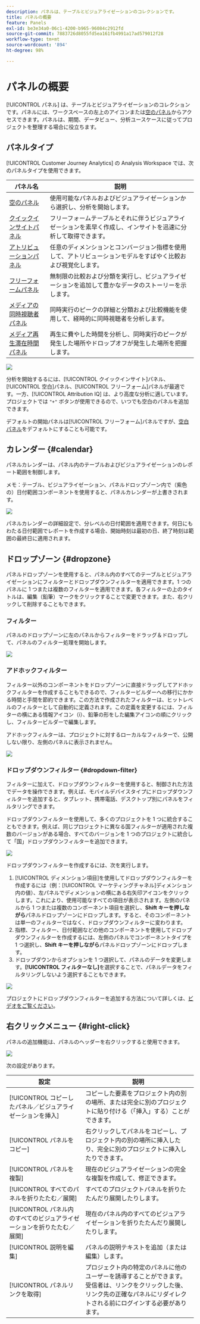 ```yaml
---
description: パネルは、テーブルとビジュアライゼーションのコレクションです。
title: パネルの概要
feature: Panels
exl-id: be3e34a0-06c1-4200-b965-96084c2912fd
source-git-commit: 7883726d8055fd5ea161fb4991a17ad579012f28
workflow-type: tm+mt
source-wordcount: '894'
ht-degree: 98%

---
```


# パネルの概要

[!UICONTROL パネル] は、テーブルとビジュアライゼーションのコレクションです。パネルには、ワークスペースの左上のアイコンまたは[空のパネル](/help/analysis-workspace/c-panels/blank-panel.md)からアクセスできます。パネルは、期間、データビュー、分析ユースケースに従ってプロジェクトを整理する場合に役立ちます。

## パネルタイプ

[!UICONTROL Customer Journey Analytics] の Analysis Workspace では、次のパネルタイプを使用できます。

| パネル名 | 説明 |
| --- | --- |
| [空のパネル](/help/analysis-workspace/c-panels/blank-panel.md) | 使用可能なパネルおよびビジュアライゼーションから選択し、分析を開始します。 |
| [クイックインサイトパネル](quickinsight.md) | フリーフォームテーブルとそれに伴うビジュアライゼーションを素早く作成し、インサイトを迅速に分析して取得できます。 |
| [アトリビューションパネル](attribution.md) | 任意のディメンションとコンバージョン指標を使用して、アトリビューションモデルをすばやく比較および視覚化します。 |
| [フリーフォームパネル](freeform-panel.md) | 無制限の比較および分類を実行し、ビジュアライゼーションを追加して豊かなデータのストーリーを示します。 |
| [メディアの同時視聴者パネル](media-concurrent-viewers.md) | 同時実行のピークの詳細と分類および比較機能を使用して、経時的に同時視聴者を分析します。 |
| [メディア再生滞在時間パネル](media-playback-timespent/media-playback-time-spent.md) | 再生に費やした時間を分析し、同時実行のピークが発生した場所やドロップオフが発生した場所を把握します。 |

![](assets/panel-overview.png)

分析を開始するるには、[!UICONTROL クイックインサイト]パネル、[!UICONTROL 空白]パネル、[!UICONTROL フリーフォーム]パネルが最適です。一方、[!UICONTROL Attribution IQ] は、より高度な分析に適しています。プロジェクトでは `"+"` ボタンが使用できるので、いつでも空白のパネルを追加できます。

デフォルトの開始パネルは[!UICONTROL フリーフォーム]パネルですが、[空白パネル](/help/analysis-workspace/c-panels/blank-panel.md)をデフォルトにすることも可能です。

## カレンダー {#calendar}

パネルカレンダーは、パネル内のテーブルおよびビジュアライゼーションのレポート範囲を制御します。

メモ：テーブル、ビジュアライゼーション、パネルドロップゾーン内で（紫色の）日付範囲コンポーネントを使用すると、パネルカレンダーが上書きされます。

![](assets/panel-calendar.png)

パネルカレンダーの詳細設定で、分レベルの日付範囲を適用できます。何日にもわたる日付範囲でレポートを作成する場合、開始時刻は最初の日、終了時刻は範囲の最終日に適用されます。

## ドロップゾーン {#dropzone}

パネルドロップゾーンを使用すると、パネル内のすべてのテーブルとビジュアライゼーションにフィルターとドロップダウンフィルターを適用できます。1 つのパネルに 1 つまたは複数のフィルターを適用できます。各フィルターの上のタイトルは、編集（鉛筆）マークをクリックすることで変更できます。また、右クリックして削除することもできます。

### フィルター

パネルのドロップゾーンに左のパネルからフィルターをドラッグ＆ドロップして、パネルのフィルター処理を開始します。

![](assets/segment-filter.png)

### アドホックフィルター

フィルター以外のコンポーネントをドロップゾーンに直接ドラッグしてアドホックフィルターを作成することもできるので、フィルタービルダーへの移行にかかる時間と手間を節約できます。この方法で作成されたフィルターは、ヒットレベルのフィルターとして自動的に定義されます。この定義を変更するには、フィルターの横にある情報アイコン（i）、鉛筆の形をした編集アイコンの順にクリックし、フィルタービルダーで編集します。

アドホックフィルターは、プロジェクトに対するローカルなフィルターで、公開しない限り、左側のパネルに表示されません。

![](assets/adhoc-segment-filter.png)

### ドロップダウンフィルター {#dropdown-filter}

フィルターに加えて、ドロップダウンフィルターを使用すると、制御された方法でデータを操作できます。例えば、モバイルデバイスタイプにドロップダウンフィルターを追加すると、タブレット、携帯電話、デスクトップ別にパネルをフィルタリングできます。

ドロップダウンフィルターを使用して、多くのプロジェクトを 1 つに統合することもできます。例えば、同じプロジェクトに異なる国フィルターが適用された複数のバージョンがある場合、すべてのバージョンを 1 つのプロジェクトに統合して「国」ドロップダウンフィルターを追加できます。

![](assets/dropdown-filter-intro.png)

ドロップダウンフィルターを作成するには、次を実行します。

1. [!UICONTROL ディメンション項目]を使用してドロップダウンフィルターを作成するには（例：[!UICONTROL マーケティングチャネル]ディメンション内の値）、左パネルでディメンションの横にある右矢印アイコンをクリックします。これにより、使用可能なすべての項目が表示されます。左側のパネルから 1 つまたは複数のコンポーネント項目を選択し、**Shift キーを押しながら**&#x200B;パネルドロップゾーンにドロップします。すると、そのコンポーネントは単一のフィルターではなく、ドロップダウンフィルターに変わります。
1. 指標、フィルター、日付範囲などの他のコンポーネントを使用してドロップダウンフィルターを作成するには、左側のパネルでコンポーネントタイプを 1 つ選択し、**Shift キーを押しながら**&#x200B;パネルドロップゾーンにドロップします。
1. ドロップダウンからオプションを 1 つ選択して、パネルのデータを変更します。**[!UICONTROL フィルターなし]**&#x200B;を選択することで、パネルデータをフィルタリングしないよう選択することもできます。

![](assets/create-dropdown.png)

プロジェクトにドロップダウンフィルターを追加する方法について詳しくは、[ビデオをご覧ください](https://experienceleague.adobe.com/docs/analytics-learn/tutorials/analysis-workspace/using-panels/using-panels-to-organize-your-analysis-workspace-projects.html?lang=ja)。 

## 右クリックメニュー {#right-click}

パネルの追加機能は、パネルのヘッダーを右クリックすると使用できます。

![](assets/right-click-menu.png)

次の設定があります。

| 設定 | 説明 |
| --- | --- |
| [!UICONTROL コピーしたパネル／ビジュアライゼーションを挿入] | コピーした要素をプロジェクト内の別の場所、または完全に別のプロジェクトに貼り付ける（「挿入」する）ことができます。 |
| [!UICONTROL パネルをコピー] | 右クリックしてパネルをコピーし、プロジェクト内の別の場所に挿入したり、完全に別のプロジェクトに挿入したりできます。 |
| [!UICONTROL パネルを複製] | 現在のビジュアライゼーションの完全な複製を作成して、修正できます。 |
| [!UICONTROL すべてのパネルを折りたたむ／展開] | すべてのプロジェクトパネルを折りたたんだり展開したりします。 |
| [!UICONTROL パネル内のすべてのビジュアライゼーションを折りたたむ／展開] | 現在のパネル内のすべてのビジュアライゼーションを折りたたんだり展開したりします。 |
| [!UICONTROL 説明を編集] | パネルの説明テキストを追加（または編集）します。 |
| [!UICONTROL パネルリンクを取得] | プロジェクト内の特定のパネルに他のユーザーを誘導することができます。受信者は、リンクをクリックした後、リンク先の正確なパネルにリダイレクトされる前にログインする必要があります。 |
